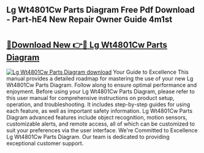 ## Lg Wt4801Cw Parts Diagram Free Pdf Download - Part-hE4 New Repair Owner Guide 4m1st

# <h2><a href="http://dfrpyjg.blite.top/?on=Lg+Wt4801Cw+Parts+Diagram">🔗Download New 👉🔴 Lg Wt4801Cw Parts Diagram</a></h2>

[![Lg Wt4801Cw Parts Diagram download](https://i.imgur.com/lujVjoI.png)](http://dfrpyjg.blite.top/?on=Lg+Wt4801Cw+Parts+Diagram)
Your Guide to Excellence This manual provides a detailed roadmap for mastering the use of your new Lg Wt4801Cw Parts Diagram. Follow along to ensure optimal performance and enjoyment. Before using your Lg Wt4801Cw Parts Diagram, please refer to this user manual for comprehensive instructions on product setup, operation, and troubleshooting. It includes step-by-step guides for using each feature, as well as important safety information. Lg Wt4801Cw Parts Diagram advanced features include object recognition, motion sensors, customizable alerts, and remote access, all of which can be customized to suit your preferences via the user interface. We're Committed to Excellence Lg Wt4801Cw Parts Diagram. Our team is dedicated to providing exceptional customer support.
